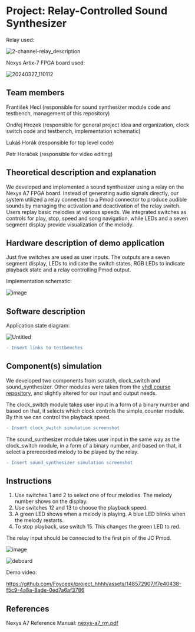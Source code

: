 # Project: Relay-Controlled Sound Synthesizer
Relay used:

![2-channel-relay_description](https://github.com/Foyceek/project_hhhh/assets/148572907/cfc454e1-d45e-40e1-861a-2a72c0d3ce87)

Nexys Artix-7 FPGA board used:

![20240327_110112](https://github.com/Foyceek/project_hhhh/assets/148572907/ce0b5524-4485-4bec-ba52-5dd356e4e266)


## Team members
František Hecl (responsible for sound synthesizer module code and testbench, management of this repository)

Ondřej Hrozek (responsible for general project idea and organization, clock switch code and testbench, implementation schematic)

Lukáš Horák (responsible for top level code)

Petr Horáček (responsible for video editing)

## Theoretical description and explanation
We developed and implemented a sound synthesizer using a relay on the Nexys A7 FPGA board. Instead of generating audio signals directly, our system utilized a relay connected to a Pmod connector to produce audible sounds by managing the activation and deactivation of the relay switch. Users replay basic melodies at various speeds. We integrated switches as controls for play, stop, speed and song navigation, while LEDs and a seven segment display provide visualization of the melody.

## Hardware description of demo application
Just five switches are used as user inputs. The outputs are a seven segment display, LEDs to indicate the switch states, RGB LEDs to indicate playback state and a relay controlling Pmod output.

Implementation schematic:

![image](https://github.com/Foyceek/project_hhhh/assets/165892683/6ae91ec7-e27f-44e8-b6d1-f733886b80a0)

## Software description
Application state diagram:

![Untitled](https://github.com/Foyceek/project_hhhh/assets/148572907/30128e04-d3c7-4f2c-b128-db7e6d575ca0)

```diff
- Insert links to testbenches
```

## Component(s) simulation
We developed two components from scratch, clock_switch and sound_synthesizer. Other modules were taken from the  [vhdl course repository](https://github.com/tomas-fryza/vhdl-course), and slightly altered for our input and output needs.

The clock_switch module takes user input in a form of a binary number and based on that, it selects which clock controls the simple_counter module. By this we can control the playback speed.

```diff
- Insert clock_switch simulation screenshot
```

The sound_sunthesizer module takes user input in the same way as the clock_switch module, in a form of a binary number, and based on that, it select a prerecorded melody to be played by the relay.

```diff
- Insert sound_synthesizer simulation screenshot
```

## Instructions
1. Use switches 1 and 2 to select one of four melodies. The melody number shows on the display.
2. Use switches 12 and 13 to choose the playback speed.
3. A green LED shows when a melody is playing. A blue LED blinks when the melody restarts.
4. To stop playback, use switch 15. This changes the green LED to red.

The relay input should be connected to the first pin of the JC Pmod.

![image](https://github.com/Foyceek/project_hhhh/assets/148572907/5345251a-be2b-40f1-b19c-ea937391ffa5)

![deboard](https://github.com/Foyceek/project_hhhh/assets/148572907/07dc4bf2-ded1-4dc9-9101-3f6f8d5f5581)

Demo video:

https://github.com/Foyceek/project_hhhh/assets/148572907/f7e40438-f5c9-4a8a-8ade-0ed7a6af3786

## References
Nexys A7 Reference Manual: [nexys-a7_rm.pdf](https://github.com/Foyceek/project_hhhh/files/15051833/nexys-a7_rm.pdf)

